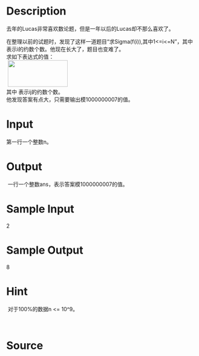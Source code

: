 
# Description

<div class="content"><p>去年的Lucas非常喜欢数论题，但是一年以后的Lucas却不那么喜欢了。</p>
<div>在整理以前的试题时，发现了这样一道题目“求Sigma(f(i)),其中1&lt;=i&lt;=N”，其中 表示i的约数个数。他现在长大了，题目也变难了。</div>
<div>求如下表达式的值：</div>
<div> <img src="source/bzoj/4176/img/aHR0cHM6Ly9seWRzeS5jb20vSnVkZ2VPbmxpbmUvdXBsb2FkLzIwMTUwNy9hYmMuanBn.jpg" width="158" height="70" alt=""/></div>
<div>其中 表示ij的约数个数。</div>
<div>他发现答案有点大，只需要输出模1000000007的值。</div></div>

# Input

<div class="content"><p>第一行一个整数n。</p></div>

# Output

<div class="content"><p> 一行一个整数ans，表示答案模1000000007的值。</p></div>

# Sample Input

<div class="content"><span class="sampledata">2</span></div>

# Sample Output

<div class="content"><span class="sampledata">8</span></div>

# Hint

<div class="content"><p></p><p> 对于100%的数据n &lt;= 10^9。</p><br/>
<div></div><p></p></div>

# Source

<div class="content"><p><a href="problemset.php?search="></a></p></div>

